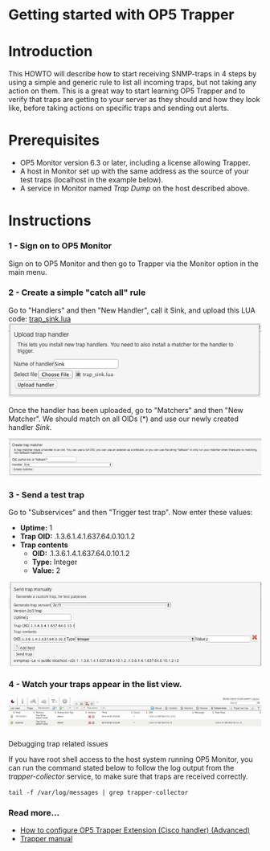 # Getting started with OP5 Trapper

# Introduction

This HOWTO will describe how to start receiving SNMP-traps in 4 steps by using a simple and generic rule to list all incoming traps, but not taking any action on them.
This is a great way to start learning OP5 Trapper and to verify that traps are getting to your server as they should and how they look like, before taking actions on specific traps and sending out alerts.

# Prerequisites

- OP5 Monitor version 6.3 or later, including a license allowing Trapper.
- A host in Monitor set up with the same address as the source of your test traps (localhost in the example below).
- A service in Monitor named *Trap Dump* on the host described above.

# Instructions

### 1 - Sign on to OP5 Monitor

Sign on to OP5 Monitor and then go to Trapper via the Monitor option in the main menu.

### 2 - Create a simple "catch all" rule

Go to "Handlers" and then "New Handler", call it Sink, and upload this LUA code: [trap\_sink.lua](images/6193568/6422589.lua)
![](images/6193568/6422594.png)

Once the handler has been uploaded, go to "Matchers" and then "New Matcher". We should match on all OIDs (\*) and use our newly created handler *Sink*.

![](images/6193568/13271319.png)

### 3 - Send a test trap

Go to "Subservices" and then "Trigger test trap". Now enter these values:

- **Uptime:** 1
- **Trap OID:** .1.3.6.1.4.1.637.64.0.10.1.2
- **Trap contents**
  - **OID:** .1.3.6.1.4.1.637.64.0.10.1.2
  - **Type:** Integer
  - **Value:** 2

![](images/6193568/6422592.png)

### 4 - Watch your traps appear in the list view.
![](images/6193568/6422593.png)

Debugging trap related issues

If you have root shell access to the host system running OP5 Monitor, you can run the command stated below to follow the log output from the *trapper-collector* service, to make sure that traps are received correctly.

`tail -f /var/log/messages | grep trapper-collector`

### Read more...

- [How to configure OP5 Trapper Extension (Cisco handler) (Advanced)](How_to_configure_op5_Trapper_Extension_Cisco_handler_)
- [Trapper manual](https://kb.op5.com/display/DOC/op5+Trapper+Manual)

